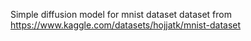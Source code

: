 Simple diffusion model for mnist dataset
dataset from https://www.kaggle.com/datasets/hojjatk/mnist-dataset
